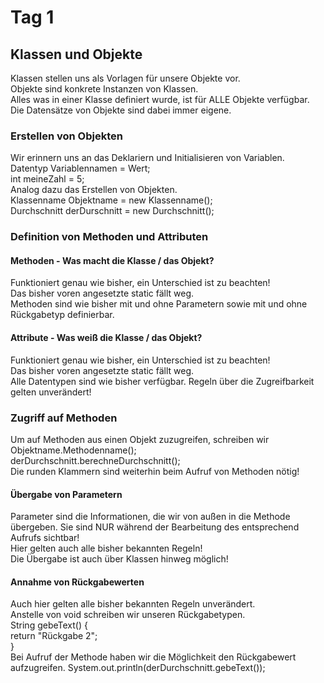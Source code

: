 # Tag 1
## Klassen und Objekte
Klassen stellen uns als Vorlagen für unsere Objekte vor. <br>
Objekte sind konkrete Instanzen von Klassen. <br>
Alles was in einer Klasse definiert wurde, ist für ALLE Objekte verfügbar. <br>
Die Datensätze von Objekte sind dabei immer eigene.

### Erstellen von Objekten
Wir erinnern uns an das Deklariern und Initialisieren von Variablen. <br>
Datentyp Variablennamen = Wert; <br>
int meineZahl = 5; <br>
Analog dazu das Erstellen von Objekten. <br>
Klassenname Objektname = new Klassenname(); <br>
Durchschnitt derDurschnitt = new Durchschnitt(); 

### Definition von Methoden und Attributen
#### Methoden - Was macht die Klasse / das Objekt?
Funktioniert genau wie bisher, ein Unterschied ist zu beachten! <br>
Das bisher voren angesetzte static fällt weg. <br>
Methoden sind wie bisher mit und ohne Parametern sowie mit und ohne Rückgabetyp definierbar.
 
#### Attribute - Was weiß die Klasse / das Objekt?
Funktioniert genau wie bisher, ein Unterschied ist zu beachten! <br>
Das bisher voren angesetzte static fällt weg. <br>
Alle Datentypen sind wie bisher verfügbar. Regeln über die Zugreifbarkeit gelten unverändert!

### Zugriff auf Methoden
Um auf Methoden aus einen Objekt zuzugreifen, schreiben wir Objektname.Methodenname(); <br>
derDurchschnitt.berechneDurchschnitt(); <br>
Die runden Klammern sind weiterhin beim Aufruf von Methoden nötig!

#### Übergabe von Parametern
Parameter sind die Informationen, die wir von außen in die Methode übergeben. Sie sind NUR während der Bearbeitung des entsprechend Aufrufs sichtbar! <br>
Hier gelten auch alle bisher bekannten Regeln! <br>
Die Übergabe ist auch über Klassen hinweg möglich!

#### Annahme von Rückgabewerten
Auch hier gelten alle bisher bekannten Regeln unverändert. <br>
Anstelle von void schreiben wir unseren Rückgabetypen. <br>
String gebeText() { <br>
        return "Rückgabe 2"; <br>
} <br>
Bei Aufruf der Methode haben wir die Möglichkeit den Rückgabewert aufzugreifen.
System.out.println(derDurchschnitt.gebeText());


